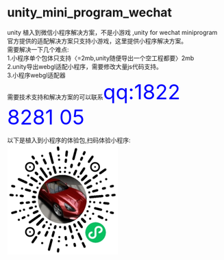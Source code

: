 # unity_mini_program_wechat  
unity 植入到微信小程序解决方案，不是小游戏 ,unity for wechat miniprogram  
官方提供的适配解决方案只支持小游戏，这里提供小程序解决方案。  
需要解决一下几个难点:  
1.小程序单个包体只支持〈=2mb,unity随便导出一个空工程都要〉2mb  
2.unity导出webgl适配小程序，需要修改大量js代码支持。  
3.小程序webgl适配器  
需要技术支持和解决方案的可以联系<font color=blue size="12px">qq:1822 8281 05</font>  

以下是植入到小程序的体验包,扫码体验小程序:  
![Alt text](2.JPG?raw=true "miniprogram unity")
